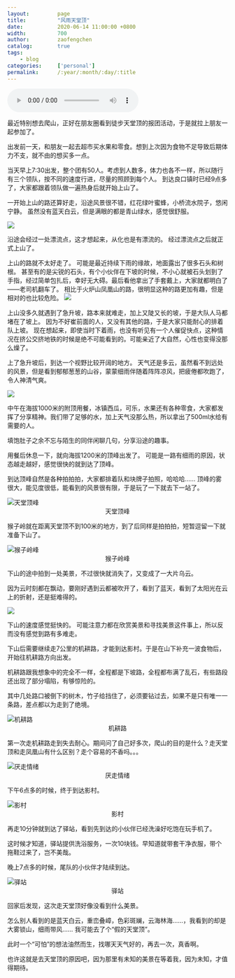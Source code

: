 ```yaml
---
layout:         page
title:          "风雨天堂顶"
date:           2020-06-14 11:00:00 +0800
width:          700
author:         zaofengchen
catalog:        true
tags:
    - blog
categories:     ['personal']
permalink:      /:year/:month/:day/:title
---
```



<audio src="http://images.nfncb.cn/m/%E4%BB%8A%E5%A4%A9%E5%8F%AA%E5%81%9A%E4%B8%80%E4%BB%B6%E4%BA%8B.mp3" controls autoplay loop preload="auto">别试了，是你的浏览器渣渣</audio>

最近特别想去爬山，正好在朋友圈看到徒步天堂顶的报团活动，于是就拉上朋友一起参加了。

出发前一天，和朋友一起去超市买水果和零食。想到上次因为食物不足导致后期体力不支，就不由的想买多一点。

当天早上7:30出发，整个团有50人。考虑到人数多，体力也各不一样，所以随行有三个领队，按不同的速度行进，尽量的照顾到每个人。
到达良口镇时已经9点多了，大家都跟着领队做一遍热身后就开始上山了。

一开始上山的路还算好走，沿途风景很不错，红花绿叶蜜蜂，小桥流水院子，悠闲宁静。
虽然没有蓝天白云，但是满眼的都是青山绿水，感觉很舒服。

<img src="http://tvax4.sinaimg.cn/large/7d4c6366gy1gft59thvduj20ni0swkjl.jpg" width="{{ page.width}}" align="bottom" />

沿途会经过一处漂流点，这才想起来，从化也是有漂流的。
经过漂流点之后就正式上山了。

上山的路就不太好走了。
可能是最近持续下雨的缘故，地面露出了很多石头和树根。
甚至有的是尖锐的石头，有个小伙伴在下坡的时候，不小心就被石头划到了手指，经过简单包扎后，幸好无大碍。最后看他拿出了手套戴上，大家就都明白了——老司机翻车了。
相比于火炉山凤凰山的路，很明显这种的路更加有趣，但是相对的也比较危险。
<img src="http://tva2.sinaimg.cn/large/7d4c6366gy1gft5b3mqlhj20qo0zkka6.jpg" width="{{ page.width}}" align="bottom" />


上山没多久就遇到了急升坡，路本来就难走，加上又陡又长的坡，于是大队人马都堵在了坡上。
因为不好崔前面的人，又没有其他的路，于是大家只能耐心的排着队上坡。
现在想起来，即使当时下着雨，也没有听见有一个人催促快点，这种情况在挤公交挤地铁的时候是绝不可能看到的。可能亲近了大自然，心性也变得没那么燥了。


上了急升坡后，到达一个视野比较开阔的地方。
天气还是多云，虽然看不到远处的风景，但是看到郁郁葱葱的山谷，蒙蒙细雨伴随着阵阵凉风，把疲倦都吹跑了，令人神清气爽。


<img src="http://tva1.sinaimg.cn/large/7d4c6366gy1gft5bwrzgdj21c50ovx6p.jpg" width="{{ page.width}}" align="bottom" />

中午在海拔1000米的附顶用餐，冰镇西瓜，可乐，水果还有各种零食，大家都发挥了分享精神。我们带了足够的水，加上天气没那么热，所以拿出了500ml水给有需要的人。

填饱肚子之余不忘与陌生的同伴闲聊几句，分享沿途的趣事。

用餐后休息一下，就向海拔1200米的顶峰出发了。
可能是一路有细雨的原因，状态越走越好，感觉很快的就到达了顶峰。


到达顶峰自然是各种拍拍拍，大家都排着队和块牌子拍照，哈哈哈……
顶峰的雾很大，能见度很低，能看到的风景很有限，于是玩了一下就去下一站了。

<img src="http://tva4.sinaimg.cn/large/7d4c6366gy1gft5cjxalqj23402c0npg.jpg" alt="天堂顶峰" width="{{ page.width}}" align="bottom" />
<center>天堂顶峰</center>

猴子岭就在距离天堂顶不到100米的地方，到了后同样是拍拍拍，短暂逗留一下就准备下山了。

<img src="http://tvax1.sinaimg.cn/large/7d4c6366gy1gft5cvyzncj23402c0b2b.jpg" alt="猴子岭峰" width="{{ page.width}}" align="bottom" />
<center>猴子岭峰</center>



下山的途中拍到一处美景，不过很快就消失了，又变成了一大片乌云。

因为云时刻都在飘动，要刚好遇到云都被吹开了，看到了蓝天，看到了太阳光在云上的折射，还是挺难得的。


<img src="http://tva2.sinaimg.cn/large/7d4c6366gy1gft5dcy0g2j23402c04qs.jpg" width="{{ page.width}}" align="bottom" />

下山的速度感觉挺快的。
可能注意力都在欣赏美景和寻找美景这件事上，所以反而没有感觉到路有多难走。

下山后需要继续走7公里的机耕路，才能到达影村。于是在山下补充一波食物后，开始往机耕路方向出发。

机耕路跟我想象中的完全不一样，全程都是下坡路，全程都布满了乱石，有些路段还出现了部分塌陷，有够惊险的。

其中几处路口被倒下的树木，竹子给挡住了，必须要钻过去，如果不是只有唯一一条路，差点都以为走到了绝境。

<img src="http://tva1.sinaimg.cn/large/7d4c6366gy1gft5duuilpj20ni0swnpd.jpg" alt="机耕路" width="{{ page.width}}" align="bottom" />
<center>机耕路</center>

第一次走机耕路走到失去耐心。期间问了自己好多次，爬山的目的是什么？走天堂顶和走凤凰山有什么区别？走个容易的不香吗。。。

<img src="http://tvax3.sinaimg.cn/large/7d4c6366gy1gft5eb9xjfj20zk0qowuy.jpg" alt="厌走情绪" width="{{ page.width}}" align="bottom" />
<center>厌走情绪</center>

下午6点多的时候，终于到达影村。

<img src="http://tva4.sinaimg.cn/large/7d4c6366gy1gft5eo43amj23402c0u11.jpg" alt="影村" width="{{ page.width}}" align="bottom" />
<center>影村</center>

再走10分钟就到达了驿站，看到先到达的小伙伴已经洗澡好吃饱在玩手机了。

这时候才知道，驿站提供洗浴服务，一次10块钱。早知道就带套干净衣服，带个拖鞋过来了，岂不美哉。

晚上7点多的时候，尾队的小伙伴才陆续到达。

<img src="http://tvax2.sinaimg.cn/large/7d4c6366gy1gft5f31kl9j23402c01l1.jpg" alt="驿站" width="{{ page.width}}" align="bottom" />
<center>驿站</center>


回家后发现，这次走天堂顶好像没看到什么美景。

怎么别人看到的是蓝天白云，重峦叠嶂，色彩斑斓，云海林海……，我看到的却是大雾锁山，细雨带风……
我可能去了个“假的天堂顶”。

此时一个“可怕”的想法油然而生，找哪天天气好的，再去一次，真香啊。

也许这就是去天堂顶的原因吧，因为那里有未知的美景在等着我，因为未知，才值得期待。